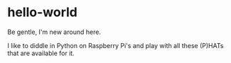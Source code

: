 # hello-world
Be gentle, I'm new around here.

I like to diddle in Python on Raspberry Pi's and play with all these (P)HATs that are available for it.
